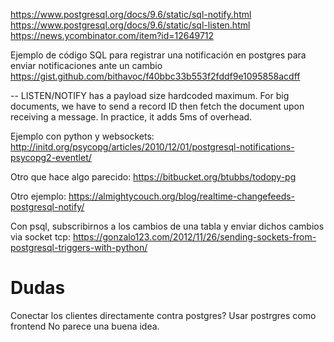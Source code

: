 https://www.postgresql.org/docs/9.6/static/sql-notify.html
https://www.postgresql.org/docs/9.6/static/sql-listen.html
https://news.ycombinator.com/item?id=12649712


Ejemplo de código SQL para registrar una notificación en postgres para enviar notificaciones ante un cambio
https://gist.github.com/bithavoc/f40bbc33b553f2fddf9e1095858acdff


-- LISTEN/NOTIFY has a payload size hardcoded maximum. For big documents, we have to send a record ID then fetch the document upon receiving a message. In practice, it adds 5ms of overhead.


Ejemplo con python y websockets: http://initd.org/psycopg/articles/2010/12/01/postgresql-notifications-psycopg2-eventlet/

Otro que hace algo parecido: https://bitbucket.org/btubbs/todopy-pg

Otro ejemplo: https://almightycouch.org/blog/realtime-changefeeds-postgresql-notify/

Con psql, subscribirnos a los cambios de una tabla y enviar dichos cambios via socket tcp: https://gonzalo123.com/2012/11/26/sending-sockets-from-postgresql-triggers-with-python/




# Dudas
Conectar los clientes directamente contra postgres? Usar postrgres como frontend
No parece una buena idea.
